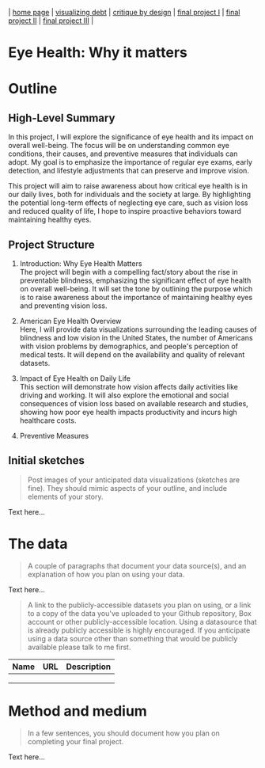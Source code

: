 | [home page](https://bingjie6.github.io/tswd-portfolio/) | [visualizing debt](visualizing-government-debt) | [critique by design](critique-by-design) | [final project I](final-project-part-one) | [final project II](final-project-part-two) | [final project III](final-project-part-three) |

# Eye Health: Why it matters

# Outline

## High-Level Summary
In this project, I will explore the significance of eye health and its impact on overall well-being. The focus will be on understanding common eye conditions, their causes, and preventive measures that individuals can adopt. My goal is to emphasize the importance of regular eye exams, early detection, and lifestyle adjustments that can preserve and improve vision.

This project will aim to raise awareness about how critical eye health is in our daily lives, both for individuals and the society at large. By highlighting the potential long-term effects of neglecting eye care, such as vision loss and reduced quality of life, I hope to inspire proactive behaviors toward maintaining healthy eyes.

## Project Structure
1. Introduction: Why Eye Health Matters <br />
The project will begin with a compelling fact/story about the rise in preventable blindness, emphasizing the significant effect of eye health on overall well-being. It will set the tone by outlining the purpose which is to raise awareness about the importance of maintaining healthy eyes and preventing vision loss.

2. American Eye Health Overview <br />
Here, I will provide data visualizations surrounding the leading causes of blindness and low vision in the United States, the number of Americans with vision problems by demographics, and people's perception of medical tests. It will depend on the availability and quality of relevant datasets.

3. Impact of Eye Health on Daily Life <br />
This section will demonstrate how vision affects daily activities like driving and working. It will also explore the emotional and social consequences of vision loss based on available research and studies, showing how poor eye health impacts productivity and incurs high healthcare costs.

4. Preventive Measures <br />



## Initial sketches
> Post images of your anticipated data visualizations (sketches are fine). They should mimic aspects of your outline, and include elements of your story.  

Text here...

# The data
> A couple of paragraphs that document your data source(s), and an explanation of how you plan on using your data. 

Text here...

> A link to the publicly-accessible datasets you plan on using, or a link to a copy of the data you've uploaded to your Github repository, Box account or other publicly-accessible location. Using a datasource that is already publicly accessible is highly encouraged.  If you anticipate using a data source other than something that would be publicly available please talk to me first. 

| Name | URL | Description |
|------|-----|-------------|
|      |     |             |
|      |     |             |
|      |     |             |

# Method and medium
> In a few sentences, you should document how you plan on completing your final project. 

Text here...
